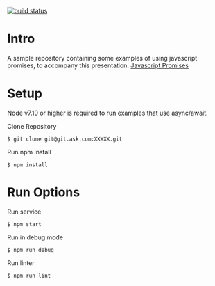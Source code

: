 [![build status](https://git.ask.com/learning-sessions/promises-example/badges/master/build.svg)](https://git.ask.com/learning-sessions/promises-example/commits/master)


# Intro
A sample repository containing some examples of using javascript promises, to accompany this presentation: [Javascript Promises](https://docs.google.com/a/iacsearch.com/presentation/d/1J8O8S1gJnGjPy7jyPHwU-otrtRprD4qTp-ZYzIDfFj0/edit?usp=sharing)

# Setup
Node v7.10 or higher is required to run examples that use async/await.

Clone Repository
```
$ git clone git@git.ask.com:XXXXX.git
```

Run npm install
```
$ npm install
```

# Run Options
Run service
```
$ npm start
```

Run in debug mode
```
$ npm run debug
```

Run linter
```
$ npm run lint
```
